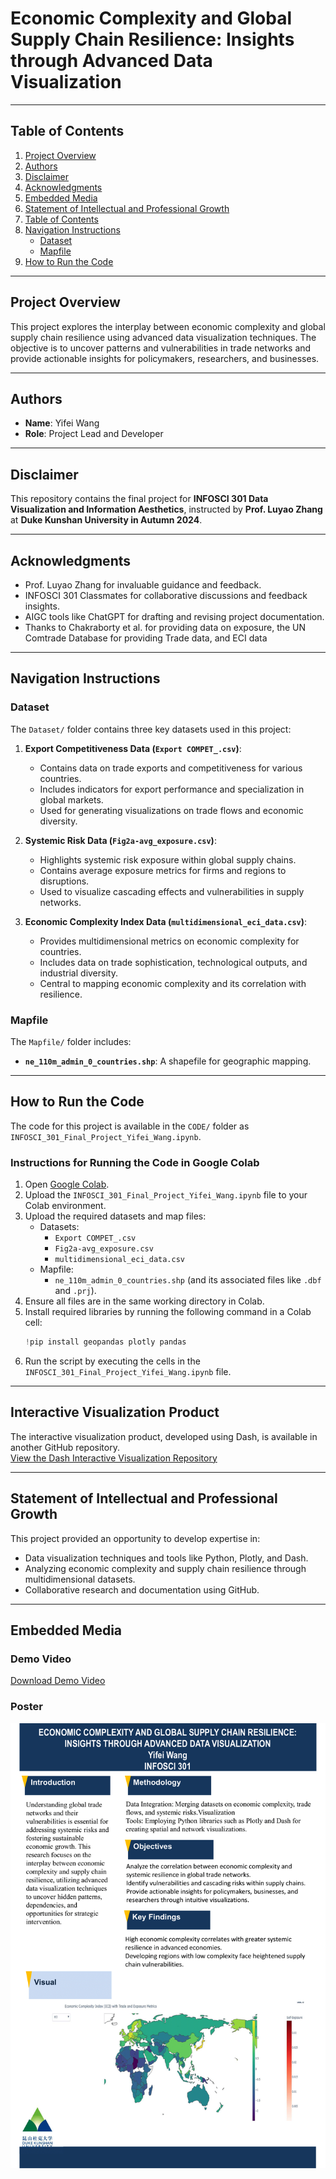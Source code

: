 # Economic Complexity and Global Supply Chain Resilience: Insights through Advanced Data Visualization

---
## Table of Contents
1. [Project Overview](#project-overview)
2. [Authors](#authors)
3. [Disclaimer](#disclaimer)
4. [Acknowledgments](#acknowledgments)
5. [Embedded Media](#embedded-media)
6. [Statement of Intellectual and Professional Growth](#statement-of-intellectual-and-professional-growth)
7. [Table of Contents](#table-of-contents)
8. [Navigation Instructions](#navigation-instructions)
    - [Dataset](#dataset)
    - [Mapfile](#mapfile)
9. [How to Run the Code](#how-to-run-the-code)
---
## Project Overview
This project explores the interplay between economic complexity and global supply chain resilience using advanced data visualization techniques. The objective is to uncover patterns and vulnerabilities in trade networks and provide actionable insights for policymakers, researchers, and businesses.

---

## Authors
- **Name**: Yifei Wang
- **Role**: Project Lead and Developer


---
## Disclaimer
This repository contains the final project for **INFOSCI 301 Data Visualization and Information Aesthetics**, instructed by **Prof. Luyao Zhang** at **Duke Kunshan University in Autumn 2024**.

---

## Acknowledgments
- Prof. Luyao Zhang for invaluable guidance and feedback.
- INFOSCI 301 Classmates for collaborative discussions and feedback insights.
- AIGC tools like ChatGPT for drafting and revising project documentation.
- Thanks to Chakraborty et al. for providing data on exposure,  the UN Comtrade Database for providing Trade data, and ECI data

---

## Navigation Instructions
### Dataset
The `Dataset/` folder contains three key datasets used in this project:
1. **Export Competitiveness Data (`Export COMPET_.csv`)**:
   - Contains data on trade exports and competitiveness for various countries.
   - Includes indicators for export performance and specialization in global markets.
   - Used for generating visualizations on trade flows and economic diversity.

2. **Systemic Risk Data (`Fig2a-avg_exposure.csv`)**:
   - Highlights systemic risk exposure within global supply chains.
   - Contains average exposure metrics for firms and regions to disruptions.
   - Used to visualize cascading effects and vulnerabilities in supply networks.

3. **Economic Complexity Index Data (`multidimensional_eci_data.csv`)**:
   - Provides multidimensional metrics on economic complexity for countries.
   - Includes data on trade sophistication, technological outputs, and industrial diversity.
   - Central to mapping economic complexity and its correlation with resilience.
### Mapfile
The `Mapfile/` folder includes:
- **`ne_110m_admin_0_countries.shp`**: A shapefile for geographic mapping.

---

## How to Run the Code
The code for this project is available in the `CODE/` folder as `INFOSCI_301_Final_Project_Yifei_Wang.ipynb`.

### Instructions for Running the Code in Google Colab
1. Open [Google Colab](https://colab.research.google.com).
2. Upload the `INFOSCI_301_Final_Project_Yifei_Wang.ipynb` file to your Colab environment.
3. Upload the required datasets and map files:
    - Datasets: 
      - `Export COMPET_.csv`
      - `Fig2a-avg_exposure.csv`
      - `multidimensional_eci_data.csv`
    - Mapfile:
      - `ne_110m_admin_0_countries.shp` (and its associated files like `.dbf` and `.prj`).
4. Ensure all files are in the same working directory in Colab.
5. Install required libraries by running the following command in a Colab cell:
    ```python
    !pip install geopandas plotly pandas
    ```
6. Run the script by executing the cells in the `INFOSCI_301_Final_Project_Yifei_Wang.ipynb` file.

---
## Interactive Visualization Product
The interactive visualization product, developed using Dash, is available in another GitHub repository.  
[View the Dash Interactive Visualization Repository](https://github.com/Yifei-unavailable/dash-yifei.git)

---
## Statement of Intellectual and Professional Growth
This project provided an opportunity to develop expertise in:
- Data visualization techniques and tools like Python, Plotly, and Dash.
- Analyzing economic complexity and supply chain resilience through multidimensional datasets.
- Collaborative research and documentation using GitHub.

---
## Embedded Media
### Demo Video
[Download Demo Video](Demo%20Video_INFOSCI%20301_Yifei%20Wang.mp4)

### Poster
![Project Poster](Poster/Poster-1.png)


